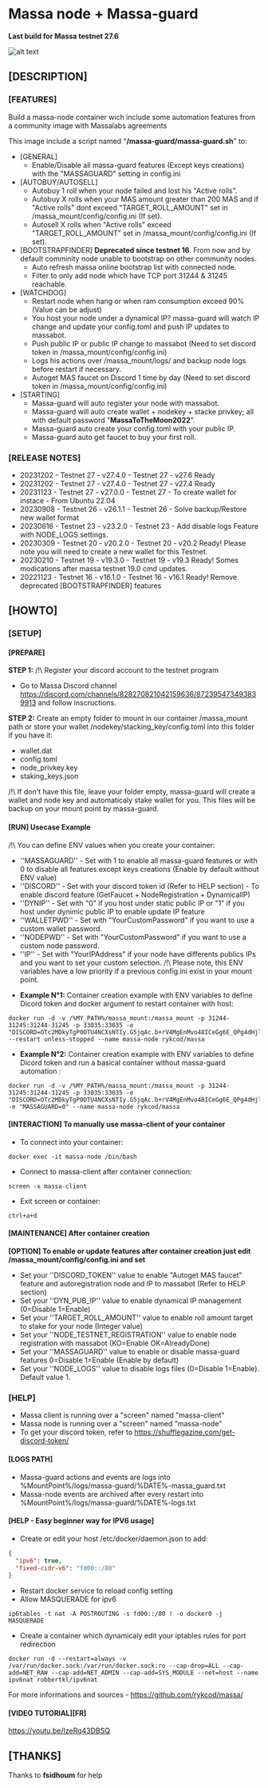 # Massa node + Massa-guard #
**Last build for Massa testnet 27.6**

![alt text](https://d33wubrfki0l68.cloudfront.net/7df7d7a57a8dda3cc07aab16121b3e3990cf0893/16ccd/portfolio/massa.png)

## [DESCRIPTION] ##
### [FEATURES] ###
Build a massa-node container wich include some automation features from a community image with Massalabs agreements

This image include a script named "**/massa-guard/massa-guard.sh**" to:
- [GENERAL]
  - Enable/Disable all massa-guard features (Except keys creations) with the "MASSAGUARD" setting in config.ini
- [AUTOBUY/AUTOSELL]
  - Autobuy 1 roll when your node failed and lost his "Active rolls".
  - Autobuy X rolls when your MAS amount greater than 200 MAS and if "Active rolls" dont exceed "TARGET_ROLL_AMOUNT" set in /massa_mount/config/config.ini (If set).
  - Autosell X rolls when "Active rolls" exceed "TARGET_ROLL_AMOUNT" set in /massa_mount/config/config.ini (If set).
- [BOOTSTRAPFINDER] **Deprecated since testnet 16**. From now and by default comminity node unable to bootstrap on other community nodes.
  - Auto refresh massa online bootstrap list with connected node.
  - Filter to only add node which have TCP port 31244 & 31245 reachable.
- [WATCHDOG]
  - Restart node when hang or when ram consumption exceed 90% (Value can be adjust)
  - You host your node under a dynamical IP? massa-guard will watch IP change and update your config.toml and push IP updates to massabot.
  - Push public IP or public IP change to massabot (Need to set discord token in /massa_mount/config/config.ini)
  - Logs his actions over /massa_mount/logs/ and backup node logs before restart if necessary.
  - Autoget MAS faucet on Discord 1 time by day (Need to set discord token in /massa_mount/config/config.ini)
- [STARTING]
  - Massa-guard will auto register your node with massabot.
  - Massa-guard will auto create wallet + nodekey + stacke privkey; all with default password "**MassaToTheMoon2022**".
  - Massa-guard auto create your config.toml with your public IP.
  - Massa-guard auto get faucet to buy your first roll.

### [RELEASE NOTES] ###
- 20231202 - Testnet 27 - v27.4.0 - Testnet 27 - v27.6 Ready
- 20231202 - Testnet 27 - v27.4.0 - Testnet 27 - v27.4 Ready
- 20231123 - Testnet 27 - v27.0.0 - Testnet 27 - To create wallet for instace - From Ubuntu 22.04
- 20230908 - Testnet 26 - v26.1.1 - Testnet 26 - Solve backup/Restore new wallet format
- 20230616 - Testnet 23 - v23.2.0 - Testnet 23 - Add disable logs Feature with NODE_LOGS settings.
- 20230309 - Testnet 20 - v20.2.0 - Testnet 20 - v20.2 Ready! Please note you will need to create a new wallet for this Testnet.
- 20230210 - Testnet 19 - v19.3.0 - Testnet 19 - v19.3 Ready! Somes modications after massa testnet 19.0 cmd updates.
- 20221123 - Testnet 16 - v16.1.0 - Testnet 16 - v16.1 Ready! Remove deprecated [BOOTSTRAPFINDER] features

## [HOWTO] ##
### [SETUP] ###
#### [PREPARE] ####
__STEP 1:__
/!\ Register your discord account to the testnet program
  * Go to Massa Discord channel https://discord.com/channels/828270821042159636/872395473493839913 and follow inscructions.

__STEP 2:__
Create an empty folder to mount in our container /massa_mount path or store your wallet /nodekey/stacking_key/config.toml into this folder if you have it:
- wallet.dat
- config.toml
- node_privkey.key
- staking_keys.json

/!\ If don't have this file, leave your folder empty, massa-guard will create a wallet and node key and automaticaly stake wallet for you. This files will be backup on your mount point by massa-guard.

#### [RUN] Usecase Example ####
/!\ You can define ENV values when you create your container:
 - ''MASSAGUARD'' - Set with 1 to enable all massa-guard features or with 0 to disable all features except keys creations (Enable by default without ENV value)
 - ''DISCORD'' - Set with your discord token id (Refer to HELP section) - To enable discord feature (GetFaucet + NodeRegistration + DynamicalIP)
 - ''DYNIP'' - Set with "0" if you host under static public IP or "1" if you host under dynimic public IP to enable update IP feature
 - ''WALLETPWD'' - Set with "YourCustomPassword" if you want to use a custom wallet password.
 - ''NODEPWD'' - Set with "YourCustomPassword" if you want to use a custom node password.
 - ''IP'' - Set with "YourIPAddress" if your node have differents publics IPs and you want to set your custom selection.
/!\ Please note, this ENV variables have a low priority if a previous config.ini exist in your mount point.

  * __Example N°1:__ Container creation example with ENV variables to define Dicord token and docker argument to restart container with host:
```console
docker run -d -v /%MY_PATH%/massa_mount:/massa_mount -p 31244-31245:31244-31245 -p 33035:33035 -e "DISCORD=OTc2MDkyTgP0OTU4NCXsNTIy.G5jqAc.b+rV4MgEnMvo48ICeGg6E_QPg4dHjlSBJA06CA" --restart unless-stopped --name massa-node rykcod/massa
```
  * __Example N°2:__ Container creation example with ENV variables to define Dicord token and run a basical container without massa-guard automation :
```console
docker run -d -v /%MY_PATH%/massa_mount:/massa_mount -p 31244-31245:31244-31245 -p 33035:33035 -e "DISCORD=OTc2MDkyTgP0OTU4NCXsNTIy.G5jqAc.b+rV4MgEnMvo48ICeGg6E_QPg4dHjlSBJA06CA" -e "MASSAGUARD=0" --name massa-node rykcod/massa
```

#### [INTERACTION] To manually use massa-client of your container ####
  * To connect into your container:
```console
docker exec -it massa-node /bin/bash
```
  * Connect to massa-client after container connection:
```console
screen -x massa-client
```
  * Exit screen or container:
```console
ctrl+a+d
```
#### [MAINTENANCE] After container creation ####
__[OPTION] To enable or update features after container creation just edit /massa_mount/config/config.ini and set__
  * Set your ''DISCORD_TOKEN'' value to enable "Autoget MAS faucet" feature and autoregistration node and IP to massabot (Refer to HELP section)
  * Set your ''DYN_PUB_IP'' value to enable dynamical IP management (0=Disable 1=Enable)
  * Set your ''TARGET_ROLL_AMOUNT'' value to enable roll amount target to stake for your node (Integer value)
  * Set your ''NODE_TESTNET_REGISTRATION'' value to enable node registration with massabot (KO=Enable OK=AlreadyDone)
  * Set your ''MASSAGUARD'' value to enable or disable massa-guard features 0=Disable 1=Enable (Enable by default)
  * Set your ''NODE_LOGS'' value to disable logs files (0=Disable 1=Enable). Default value 1.

### [HELP] ###
- Massa client is running over a "screen" named "massa-client"
- Massa node is running over a "screen" named "massa-node"
- To get your discord token, refer to https://shufflegazine.com/get-discord-token/

#### [LOGS PATH] ####
- Massa-guard actions and events are logs into %MountPoint%/logs/massa-guard/%DATE%-massa_guard.txt
- Massa-node events are archived after every restart into %MountPoint%/logs/massa-guard/%DATE%-logs.txt

#### [HELP - Easy beginner way for IPV6 usage] ####
- Create or edit your host /etc/docker/daemon.json to add:
```json
{
  "ipv6": true,
  "fixed-cidr-v6": "fd00::/80"
}
```
- Restart docker service to reload config setting
- Allow MASQUERADE for ipv6
```console
ip6tables -t nat -A POSTROUTING -s fd00::/80 ! -o docker0 -j MASQUERADE
```
- Create a container which dynamicaly edit your iptables rules for port redirection
```console
docker run -d --restart=always -v /var/run/docker.sock:/var/run/docker.sock:ro --cap-drop=ALL --cap-add=NET_RAW --cap-add=NET_ADMIN --cap-add=SYS_MODULE --net=host --name ipv6nat robbertkl/ipv6nat
```

For more informations and sources - https://github.com/rykcod/massa/

#### [VIDEO TUTORIAL][FR] ####
https://youtu.be/IzeRq43DBSQ

## [THANKS] ##
Thanks to **fsidhoum** for help
